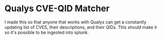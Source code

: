 # Qualys CVE-QID Matcher

I made this so that anyone that works with Qualys can get a constantly updating list of CVES, their descriptions, and their QIDs. 
This should make it so it's possible to be ingested into splunk. 